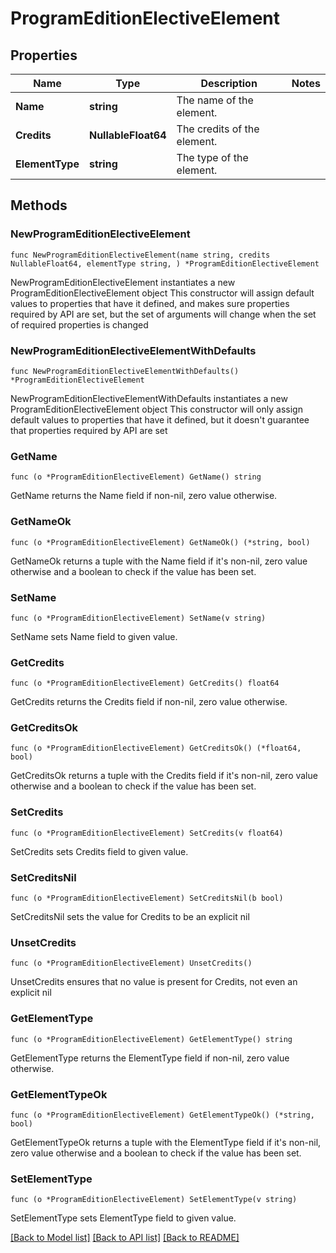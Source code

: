 # ProgramEditionElectiveElement

## Properties

Name | Type | Description | Notes
------------ | ------------- | ------------- | -------------
**Name** | **string** | The name of the element. | 
**Credits** | **NullableFloat64** | The credits of the element. | 
**ElementType** | **string** | The type of the element. | 

## Methods

### NewProgramEditionElectiveElement

`func NewProgramEditionElectiveElement(name string, credits NullableFloat64, elementType string, ) *ProgramEditionElectiveElement`

NewProgramEditionElectiveElement instantiates a new ProgramEditionElectiveElement object
This constructor will assign default values to properties that have it defined,
and makes sure properties required by API are set, but the set of arguments
will change when the set of required properties is changed

### NewProgramEditionElectiveElementWithDefaults

`func NewProgramEditionElectiveElementWithDefaults() *ProgramEditionElectiveElement`

NewProgramEditionElectiveElementWithDefaults instantiates a new ProgramEditionElectiveElement object
This constructor will only assign default values to properties that have it defined,
but it doesn't guarantee that properties required by API are set

### GetName

`func (o *ProgramEditionElectiveElement) GetName() string`

GetName returns the Name field if non-nil, zero value otherwise.

### GetNameOk

`func (o *ProgramEditionElectiveElement) GetNameOk() (*string, bool)`

GetNameOk returns a tuple with the Name field if it's non-nil, zero value otherwise
and a boolean to check if the value has been set.

### SetName

`func (o *ProgramEditionElectiveElement) SetName(v string)`

SetName sets Name field to given value.


### GetCredits

`func (o *ProgramEditionElectiveElement) GetCredits() float64`

GetCredits returns the Credits field if non-nil, zero value otherwise.

### GetCreditsOk

`func (o *ProgramEditionElectiveElement) GetCreditsOk() (*float64, bool)`

GetCreditsOk returns a tuple with the Credits field if it's non-nil, zero value otherwise
and a boolean to check if the value has been set.

### SetCredits

`func (o *ProgramEditionElectiveElement) SetCredits(v float64)`

SetCredits sets Credits field to given value.


### SetCreditsNil

`func (o *ProgramEditionElectiveElement) SetCreditsNil(b bool)`

 SetCreditsNil sets the value for Credits to be an explicit nil

### UnsetCredits
`func (o *ProgramEditionElectiveElement) UnsetCredits()`

UnsetCredits ensures that no value is present for Credits, not even an explicit nil
### GetElementType

`func (o *ProgramEditionElectiveElement) GetElementType() string`

GetElementType returns the ElementType field if non-nil, zero value otherwise.

### GetElementTypeOk

`func (o *ProgramEditionElectiveElement) GetElementTypeOk() (*string, bool)`

GetElementTypeOk returns a tuple with the ElementType field if it's non-nil, zero value otherwise
and a boolean to check if the value has been set.

### SetElementType

`func (o *ProgramEditionElectiveElement) SetElementType(v string)`

SetElementType sets ElementType field to given value.



[[Back to Model list]](../README.md#documentation-for-models) [[Back to API list]](../README.md#documentation-for-api-endpoints) [[Back to README]](../README.md)


